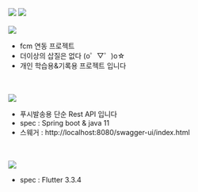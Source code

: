 <div align="left">
	<img src="https://img.shields.io/badge/SpringBoot-007396?style=flat&logo=SpringBoot&logoColor=#6DB33F" />
	<img src="https://img.shields.io/badge/Dart-E34F26?style=flat&logo=Flutter&logoColor=#02569B" /></div>
<br/>
<img src="https://capsule-render.vercel.app/api?type=soft&color=auto&height=100&section=header&text=FCM%20template&fontSize=50" />

- fcm 연동 프로젝트
- 더이상의 삽질은 없다 (o゜▽゜)o☆
- 개인 학습용&기록용 프로젝트 입니다
<br/><br/><br/>
<img src="https://capsule-render.vercel.app/api?type=soft&color=auto&height=50&section=header&text=API&fontSize=30" />

- 푸시발송용 단순 Rest API 입니다
- spec : Spring boot & java 11
- 스웨거 : http://localhost:8080/swagger-ui/index.html
<br/><br/><br/>
<img src="https://capsule-render.vercel.app/api?type=soft&color=auto&height=50&section=header&text=Client&fontSize=30" />

- spec : Flutter 3.3.4
<br/><br/><br/>
